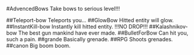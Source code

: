 #AdvencedBows
Take bows to serious level!!!

##Teleport-bow
Teleports you...
##GlowBow
Hitted entity will glow.
##InstantKill-bow
Instantly kill hitted entity. !!!NO DROP!!!
##Kalashnikov-bow
The best gun mankind have ever made.
##BulletForBow
Can hit you, such a pain.
##grande
Basically grenade.
##RPG
Shoots grenades.
##canon
Big boom boom.
